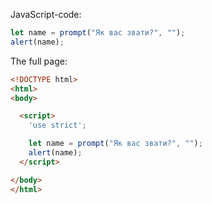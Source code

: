 JavaScript-code:

```js demo run
let name = prompt("Як вас звати?", "");
alert(name);
```

The full page:

```html
<!DOCTYPE html>
<html>
<body>

  <script>
    'use strict';

    let name = prompt("Як вас звати?", "");
    alert(name);
  </script>

</body>
</html>
```
